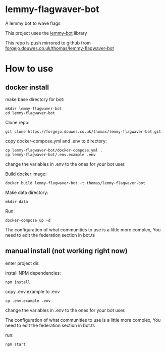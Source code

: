 # lemmy-flagwaver-bot

A lemmy bot to wave flags

This project uses the [lemmy-bot](https://github.com/SleeplessOne1917/lemmy-bot) library

This repo is push mirrored to github from [forgejo.douwes.co.uk/thomas/lemmy-flagwaver-bot](https://forgejo.douwes.co.uk/thomas/lemmy-flagwaver-bot)

# How to use
## docker install
make base directory for bot:  
```
mkdir lemmy-flagwaver-bot
cd lemmy-flagwaver-bot
``` 

Clone repo:  
```
git clone https://forgejo.douwes.co.uk/thomas/lemmy-flagwaver-bot.git
```

copy docker-compose.yml and .env to directory:  
```
cp lemmy-flagwaver-bot/docker-compose.yml .
cp lemmy-flagwaver-bot/.env.example .env
```  

change the variables in .env to the ones for your bot user.  

Build docker image:  
```
docker build lemmy-flagwaver-bot -t thomas/lemmy-flagwaver-bot
```

Make data directory:  
```
mkdir data
```

Run:  
```
docker-compose up -d
```

The configuration of what communities to use is a little more complex, You need to edit the federation section in bot.ts

## manual install (not working right now)
enter project dir.

install NPM dependencies:
```
npm install
```

copy .env.example to .env  
```
cp .env.example .env
```

change the variables in .env to the ones for your bot user.

The configuration of what communities to use is a little more complex, You need to edit the federation section in bot.ts

run:  
```
npm start
```
